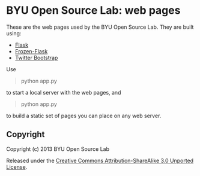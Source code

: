 BYU Open Source Lab: web pages
==============================

These are the web pages used by the BYU Open Source Lab. They are
built using:

- [Flask](http://flask.pocoo.org/)
- [Frozen-Flask](http://pythonhosted.org/Frozen-Flask/)
- [Twitter Bootstrap](http://twitter.github.io/bootstrap/)

Use

> python app.py

to start a local server with the web pages, and

> python app.py

to build a static set of pages you can place on any web server.

Copyright
---------

Copyright (c) 2013 BYU Open Source Lab

Released under the <a
href="http://creativecommons.org/licenses/by-sa/3.0/deed.en_US">Creative
Commons Attribution-ShareAlike 3.0 Unported License</a>.
